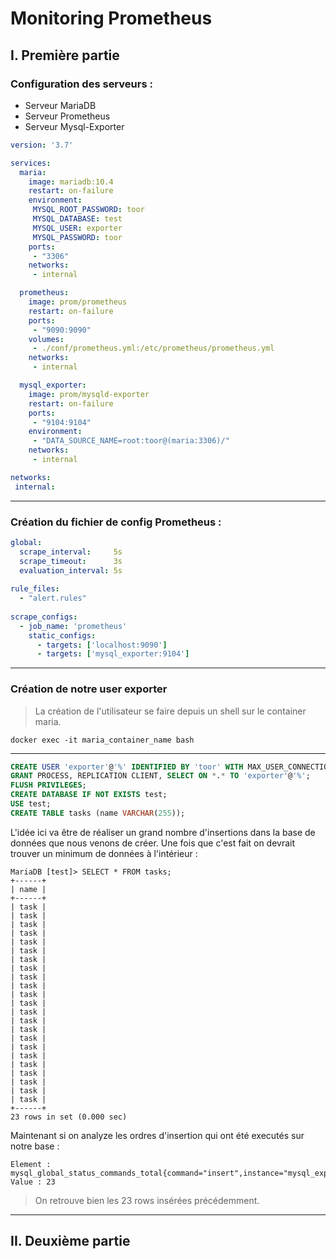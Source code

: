 # Monitoring Prometheus

## I. Première partie

### Configuration des serveurs :
- Serveur MariaDB
- Serveur Prometheus
- Serveur Mysql-Exporter

``` yaml
version: '3.7'

services:
  maria:
    image: mariadb:10.4
    restart: on-failure
    environment:
     MYSQL_ROOT_PASSWORD: toor
     MYSQL_DATABASE: test
     MYSQL_USER: exporter
     MYSQL_PASSWORD: toor
    ports:
     - "3306"
    networks:
     - internal

  prometheus:
    image: prom/prometheus
    restart: on-failure
    ports:
     - "9090:9090"
    volumes:
     - ./conf/prometheus.yml:/etc/prometheus/prometheus.yml
    networks:
     - internal

  mysql_exporter:
    image: prom/mysqld-exporter
    restart: on-failure
    ports:
     - "9104:9104"
    environment:
     - "DATA_SOURCE_NAME=root:toor@(maria:3306)/"
    networks:
     - internal

networks:
 internal:
```

___

### Création du fichier de config Prometheus : 
```yaml
global:
  scrape_interval:     5s
  scrape_timeout:      3s
  evaluation_interval: 5s
 
rule_files:
  - "alert.rules"
 
scrape_configs:
  - job_name: 'prometheus'
    static_configs:
      - targets: ['localhost:9090']
      - targets: ['mysql_exporter:9104']
```

___

### Création de notre user exporter
> La création de l'utilisateur se faire depuis un shell sur le container maria.
 
```
docker exec -it maria_container_name bash
```
---

```sql
CREATE USER 'exporter'@'%' IDENTIFIED BY 'toor' WITH MAX_USER_CONNECTIONS 3;
GRANT PROCESS, REPLICATION CLIENT, SELECT ON *.* TO 'exporter'@'%';
FLUSH PRIVILEGES;
CREATE DATABASE IF NOT EXISTS test;
USE test;
CREATE TABLE tasks (name VARCHAR(255));
```


L'idée ici va être de réaliser un grand nombre d'insertions dans la base de données que nous venons de créer.
Une fois que c'est fait on devrait trouver un minimum de données à l'intérieur : 
```
MariaDB [test]> SELECT * FROM tasks;
+------+
| name |
+------+
| task |
| task |
| task |
| task |
| task |
| task |
| task |
| task |
| task |
| task |
| task |
| task |
| task |
| task |
| task |
| task |
| task |
| task |
| task |
| task |
| task |
| task |
| task |
+------+
23 rows in set (0.000 sec)
```

Maintenant si on analyze les ordres d'insertion qui ont été executés sur notre base :

```
Element :  mysql_global_status_commands_total{command="insert",instance="mysql_exporter:9104",job="prometheus"}	
Value : 23
```
> On retrouve bien les 23 rows insérées précédemment.


___

## II. Deuxième partie
